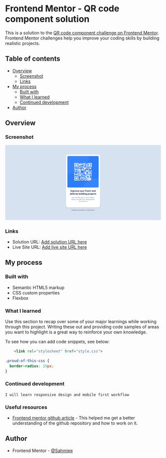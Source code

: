 # Frontend Mentor - QR code component solution

This is a solution to the [QR code component challenge on Frontend Mentor](https://www.frontendmentor.io/challenges/qr-code-component-iux_sIO_H). Frontend Mentor challenges help you improve your coding skills by building realistic projects. 

## Table of contents

- [Overview](#overview)
  - [Screenshot](#screenshot)
  - [Links](#links)
- [My process](#my-process)
  - [Built with](#built-with)
  - [What I learned](#what-i-learned)
  - [Continued development](#continued-development)
- [Author](#author)

## Overview

### Screenshot

![](./images/Screenshot%20(3).png)

### Links

- Solution URL: [Add solution URL here](https://your-solution-url.com)
- Live Site URL: [Add live site URL here](https://your-live-site-url.com)

## My process

### Built with

- Semantic HTML5 markup
- CSS custom properties
- Flexbox

### What I learned

Use this section to recap over some of your major learnings while working through this project. Writing these out and providing code samples of areas you want to highlight is a great way to reinforce your own knowledge.

To see how you can add code snippets, see below:

```html
    <link rel="stylesheet" href="style.css">
```
```css
.proud-of-this-css {
  border-radius: 15px;
}
```
### Continued development

```
I will learn responsive design and mobile first workflow
```

### Useful resources

- [Frontend mentor github article](https://www.frontendmentor.io/learning-paths/getting-started-on-frontend-mentor-XJhRWRREZd/steps/67046f4f5832c087f2bc6120/article/read) - This helped me get a better understanding of the github repository and how to work on it.

## Author

- Frontend Mentor - [@Sahmiee](https://www.frontendmentor.io/profile/Sahmiee)